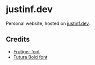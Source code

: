 # justinf.dev
Personal website, hosted on [justinf.dev](https://justinf.dev).

## Credits
- [Frutiger font](https://font.download/font/frutiger)
- [Futura Bold font](https://fontsgeek.com/fonts/Futura-Bold)
